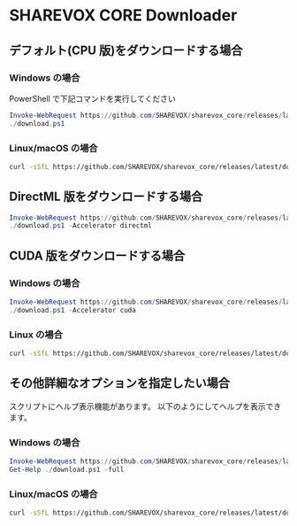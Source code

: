 # SHAREVOX CORE Downloader

<a id="default"></a>
<a id="cpu"></a>

## デフォルト(CPU 版)をダウンロードする場合

### Windows の場合

PowerShell で下記コマンドを実行してください

```PowerShell
Invoke-WebRequest https://github.com/SHAREVOX/sharevox_core/releases/latest/download/download.ps1 -OutFile ./download.ps1
./download.ps1
```

### Linux/macOS の場合

```bash
curl -sSfL https://github.com/SHAREVOX/sharevox_core/releases/latest/download/download.sh | bash -s
```

<a id="directml"></a>

## DirectML 版をダウンロードする場合

```PowerShell
Invoke-WebRequest https://github.com/SHAREVOX/sharevox_core/releases/latest/download/download.ps1 -OutFile ./download.ps1
./download.ps1 -Accelerator directml
```

<a id="cuda"></a>

## CUDA 版をダウンロードする場合

### Windows の場合

```PowerShell
Invoke-WebRequest https://github.com/SHAREVOX/sharevox_core/releases/latest/download/download.ps1 -OutFile ./download.ps1
./download.ps1 -Accelerator cuda
```

### Linux の場合

```bash
curl -sSfL https://github.com/SHAREVOX/sharevox_core/releases/latest/download/download.sh | bash -s -- --accelerator cuda
```

<a id="help"></a>

## その他詳細なオプションを指定したい場合

スクリプトにヘルプ表示機能があります。
以下のようにしてヘルプを表示できます。

### Windows の場合

```PowerShell
Invoke-WebRequest https://github.com/SHAREVOX/sharevox_core/releases/latest/download/download.ps1 -OutFile ./download.ps1
Get-Help ./download.ps1 -full
```

### Linux/macOS の場合

```bash
curl -sSfL https://github.com/SHAREVOX/sharevox_core/releases/latest/download/download.sh | bash -s -- --help
```
